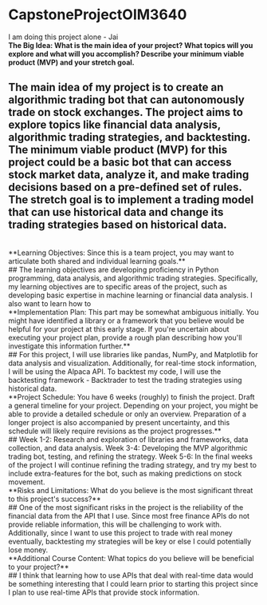 # CapstoneProjectOIM3640
I am doing this project alone - Jai
<br>
**The Big Idea: What is the main idea of your project? What topics will you explore and what will you accomplish? Describe your minimum viable product (MVP) and your stretch goal.**
<br>
## The main idea of my project is to create an algorithmic trading bot that can autonomously trade on stock exchanges. The project aims to explore topics like financial data analysis, algorithmic trading strategies, and backtesting. The minimum viable product (MVP) for this project could be a basic bot that can access stock market data, analyze it, and make trading decisions based on a pre-defined set of rules. The stretch goal is to implement a trading model that can use historical data and change its trading strategies based on historical data. 
<br>
**Learning Objectives: Since this is a team project, you may want to articulate both shared and individual learning goals.**
<br>
## The learning objectives are developing proficiency in Python programming, data analysis, and algorithmic trading strategies. Specifically, my learning objectives are to specific areas of the project, such as developing basic expertise in machine learning or financial data analysis. I also want to learn how to 
<br>
**Implementation Plan: This part may be somewhat ambiguous initially. You might have identified a library or a framework that you believe would be helpful for your project at this early stage. If you're uncertain about executing your project plan, provide a rough plan describing how you'll investigate this information further.**
<br>
## For this project, I will use libraries like pandas, NumPy, and Matplotlib for data analysis and visualization. Additionally, for real-time stock information, I will be using the Alpaca API. To backtest my code, I will use the backtesting framework - Backtrader to test the trading strategies using historical data. 
<br>
**Project Schedule: You have 6 weeks (roughly) to finish the project. Draft a general timeline for your project. Depending on your project, you might be able to provide a detailed schedule or only an overview. Preparation of a longer project is also accompanied by present uncertainty, and this schedule will likely require revisions as the project progresses.**
<br>
## Week 1-2: Research and exploration of libraries and frameworks, data collection, and data analysis.
Week 3-4: Developing the MVP algorithmic trading bot, testing, and refining the strategy.
Week 5-6: In the final weeks of the project I will continue refining the trading strategy, and try my best to include extra-features for the bot, such as making predictions on stock movement. 
<br>
**Risks and Limitations: What do you believe is the most significant threat to this project's success?**
<br>
## One of the most significant risks in the project is the reliability of the financial data from the API that I use. Since most free finance APIs do not provide reliable information, this will be challenging to work with. Additionally, since I want to use this project to trade with real money eventually, backtesting my strategies will be key or else I could potentially lose money. 
<br>
**Additional Course Content: What topics do you believe will be beneficial to your project?**
<br>
## I think that learning how to use APIs that deal with real-time data would be something interesting that I could learn prior to starting this project since I plan to use real-time APIs that provide stock information. 
